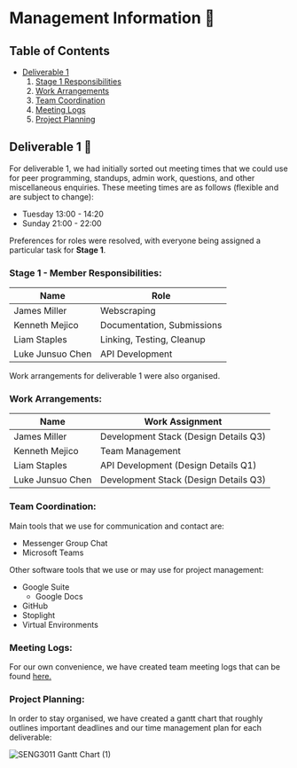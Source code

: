 # Management Information 🍔
## Table of Contents
* [Deliverable 1](#deliverable1)
  1. [Stage 1 Responsibilities](#s1respo)
  2. [Work Arrangements](#warrangements)
  3. [Team Coordination](#teamcoord)
  4. [Meeting Logs](#mlogs)
  5. [Project Planning](#projplan)
## Deliverable 1 🍟 <a name="deliverable1"></a>
For deliverable 1, we had initially sorted out meeting times that we could use for peer programming, standups, admin work, questions, and other miscellaneous enquiries. These meeting times are as follows (flexible and are subject to change):
* Tuesday 13:00 - 14:20
* Sunday 21:00 - 22:00

Preferences for roles were resolved, with everyone being assigned a particular task for **Stage 1**.
### Stage 1 - Member Responsibilities: <a name="s1respo"></a>
| Name               | Role                       |
| ------------------ |----------------------------|
| James Miller       | Webscraping                |
| Kenneth Mejico     | Documentation, Submissions |
| Liam Staples       | Linking, Testing, Cleanup  |
| Luke Junsuo Chen   | API Development            |

Work arrangements for deliverable 1 were also organised.
### Work Arrangements: <a name="warrangements"></a>
| Name               | Work Assignment                       |
| ------------------ |---------------------------------------|
| James Miller       | Development Stack (Design Details Q3) |
| Kenneth Mejico     | Team Management                       |
| Liam Staples       | API Development (Design Details Q1)   |
| Luke Junsuo Chen   | Development Stack (Design Details Q3) |

### Team Coordination: <a name="teamcoord"></a>
Main tools that we use for communication and contact are:
* Messenger Group Chat
* Microsoft Teams

Other software tools that we use or may use for project management:
* Google Suite
  * Google Docs
* GitHub
* Stoplight
* Virtual Environments

### Meeting Logs: <a name="mlogs"></a>
For our own convenience, we have created team meeting logs that can be found [here.](https://github.com/KennethMejico/SENG3011_McNuggets/blob/main/Reports/Meeting%20Logs.md)

### Project Planning: <a name="projplan"></a>
In order to stay organised, we have created a gantt chart that roughly outlines important deadlines and our time management plan for each deliverable:

![SENG3011 Gantt Chart (1)](https://user-images.githubusercontent.com/53299898/109443085-c7714a00-7a8d-11eb-8ce7-05bab485e1a7.png)
